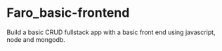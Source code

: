 # Faro_basic-frontend
Build a basic CRUD fullstack app with a basic front end using javascript, node and mongodb.
